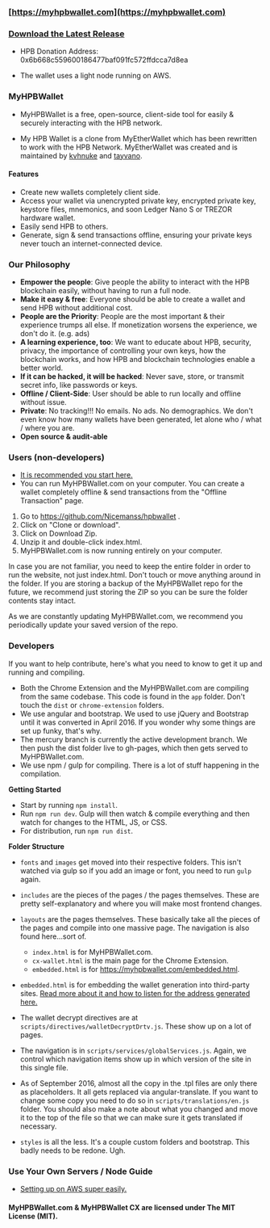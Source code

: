 ### [https://myhpbwallet.com](https://myhpbwallet.com)

### [Download the Latest Release](https://github.com/Nicemanss/hpbwallet)

-  HPB Donation Address: 0x6b668c559600186477baf091fc572ffdcca7d8ea

- The wallet uses a light node running on AWS.

### MyHPBWallet

- MyHPBWallet is a free, open-source, client-side tool for easily & securely interacting with the HPB network.

- My HPB Wallet is a clone from MyEtherWallet which has been rewritten to work with the HPB Network. MyEtherWallet was created and is maintained by [kvhnuke](https://github.com/kvhnuke) and [tayvano](https://github.com/tayvano).


#### Features

- Create new wallets completely client side.
- Access your wallet via unencrypted private key, encrypted private key, keystore files, mnemonics, and soon Ledger Nano S or TREZOR hardware wallet.
- Easily send HPB to others.
- Generate, sign & send transactions offline, ensuring your private keys never touch an internet-connected device.


### Our Philosophy

 - **Empower the people**: Give people the ability to interact with the HPB blockchain easily, without having to run a full node.
 - **Make it easy & free**: Everyone should be able to create a wallet and send HPB without additional cost.
 - **People are the Priority**: People are the most important & their experience trumps all else. If monetization worsens the experience, we don't do it. (e.g. ads)
 - **A learning experience, too**: We want to educate about HPB, security, privacy, the importance of controlling your own keys, how the blockchain works, and how HPB and blockchain technologies enable a better world.
 - **If it can be hacked, it will be hacked**: Never save, store, or transmit secret info, like passwords or keys.
 - **Offline / Client-Side**: User should be able to run locally and offline without issue.
 - **Private**: No tracking!!! No emails. No ads. No demographics. We don't even know how many wallets have been generated, let alone who / what / where you are.
 - **Open source & audit-able**


### Users (non-developers)

- [It is recommended you start here.](https://kb.myhpbwallet.com/getting-started/getting-started-new.html)
- You can run MyHPBWallet.com on your computer. You can create a wallet completely offline & send transactions from the "Offline Transaction" page.

1. Go to https://github.com/Nicemanss/hpbwallet .
2. Click on "Clone or download".
3. Click on Download Zip.
4. Unzip it and double-click index.html.
5. MyHPBWallet.com is now running entirely on your computer.

In case you are not familiar, you need to keep the entire folder in order to run the website, not just index.html. Don't touch or move anything around in the folder. If you are storing a backup of the MyHPBWallet repo for the future, we recommend just storing the ZIP so you can be sure the folder contents stay intact.

As we are constantly updating MyHPBWallet.com, we recommend you periodically update your saved version of the repo.


### Developers

If you want to help contribute, here's what you need to know to get it up and running and compiling.

- Both the Chrome Extension and the MyHPBWallet.com are compiling from the same codebase. This code is found in the `app` folder. Don't touch the `dist` or `chrome-extension` folders.
- We use angular and bootstrap. We used to use jQuery and Bootstrap until it was converted in April 2016. If you wonder why some things are set up funky, that's why.
- The mercury branch is currently the active development branch. We then push the dist folder live to gh-pages, which then gets served to MyHPBWallet.com.
- We use npm / gulp for compiling. There is a lot of stuff happening in the compilation.

**Getting Started**

- Start by running `npm install`.
- Run `npm run dev`. Gulp will then watch & compile everything and then watch for changes to the HTML, JS, or CSS.
- For distribution, run `npm run dist`.

**Folder Structure**
- `fonts` and `images` get moved into their respective folders. This isn't watched via gulp so if you add an image or font, you need to run `gulp` again.
- `includes` are the pieces of the pages / the pages themselves. These are pretty self-explanatory and where you will make most frontend changes.
- `layouts` are the pages themselves. These basically take all the pieces of the pages and compile into one massive page. The navigation is also found here...sort of.
    * `index.html` is for MyHPBWallet.com.
    * `cx-wallet.html` is the main page for the Chrome Extension.
    * `embedded.html` is for https://myhpbwallet.com/embedded.html.

- `embedded.html` is for embedding the wallet generation into third-party sites. [Read more about it and how to listen for the address generated here.](https://www.reddit.com/r/ethereum/comments/4gn37o/embeddable_myetherwallet_super_simple_wallet/)
- The wallet decrypt directives are at `scripts/directives/walletDecryptDrtv.js`. These show up on a lot of pages.
- The navigation is in `scripts/services/globalServices.js`. Again, we control which navigation items show up in which version of the site in this single file.
- As of September 2016, almost all the copy in the .tpl files are only there as placeholders. It all gets replaced via angular-translate. If you want to change some copy you need to do so in `scripts/translations/en.js` folder. You should also make a note about what you changed and move it to the top of the file so that we can make sure it gets translated if necessary.
- `styles` is all the less. It's a couple custom folders and bootstrap. This badly needs to be redone. Ugh.


### Use Your Own Servers / Node Guide

- [Setting up on AWS super easily.](https://github.com/hpb-project/hpb-release/tree/master/docker)


#### MyHPBWallet.com & MyHPBWallet CX are licensed under The MIT License (MIT).
